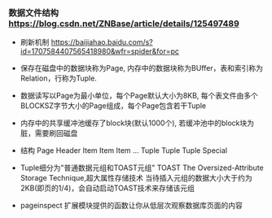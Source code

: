 

### 数据文件结构 https://blog.csdn.net/ZNBase/article/details/125497489
* 刷新机制 https://baijiahao.baidu.com/s?id=1707584407565418980&wfr=spider&for=pc
* 保存在磁盘中的数据块称为Page, 内存中的数据块称为BUffer，表和索引称为Relation，行称为Tuple.
* 数据读写以Page为最小单位，每个Page默认大小为8KB, 每个表文件由多个BLOCKSZ字节大小的Page组成，每个Page包含若干Tuple

* 内存中的共享缓冲池缓存了block块(默认1000个), 若缓冲池中的block块为脏，需要刷回磁盘
* 结构
Page Header Item Item Item
...
Tuple Tuple Tuple Special

* Tuple细分为"普通数据元组和TOAST元组"
TOAST The Oversized-Attribute Storage Technique,超大属性存储技术
当待插入元组的数据大小大于约为2KB(即页的1/4)，会自动启动TOAST技术来存储该元组


* pageinspect 扩展模块提供的函数让你从低层次观察数据库页面的内容




